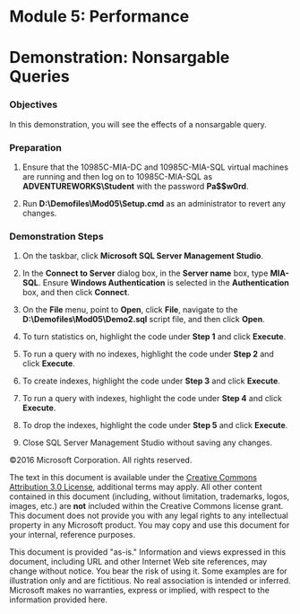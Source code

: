 # Module 5: Performance
# Demonstration: Nonsargable Queries

### Objectives

In this demonstration, you will see the effects of a nonsargable query.

### Preparation

1.	Ensure that the 10985C-MIA-DC and 10985C-MIA-SQL virtual machines are running and then log on to 10985C-MIA-SQL as **ADVENTUREWORKS\Student** with the password **Pa$$w0rd**. 

2.	Run **D:\Demofiles\Mod05\Setup.cmd** as an administrator to revert any changes.

### Demonstration Steps

1.  On the taskbar, click **Microsoft SQL Server Management Studio**.

2.  In the **Connect to Server** dialog box, in the **Server name** box, type **MIA-SQL**. Ensure **Windows Authentication** is selected in the **Authentication** box, and then click **Connect**.

3.  On the **File** menu, point to **Open**, click **File**, navigate to the **D:\\Demofiles\\Mod05\\Demo2.sql** script file, and then click **Open**.

4.  To turn statistics on, highlight the code under **Step 1** and click **Execute**.

5.  To run a query with no indexes, highlight the code under **Step 2** and click **Execute**.

6.  To create indexes, highlight the code under **Step 3** and click **Execute**.

7.  To run a query with indexes, highlight the code under **Step 4** and click **Execute**.

8.  To drop the indexes, highlight the code under **Step 5** and click **Execute**.

9.  Close SQL Server Management Studio without saving any changes.


©2016 Microsoft Corporation. All rights reserved.

The text in this document is available under the [Creative Commons Attribution 3.0 License](https://creativecommons.org/licenses/by/3.0/legalcode "Creative Commons Attribution 3.0 License"), additional terms may apply.  All other content contained in this document (including, without limitation, trademarks, logos, images, etc.) are **not** included within the Creative Commons license grant.  This document does not provide you with any legal rights to any intellectual property in any Microsoft product. You may copy and use this document for your internal, reference purposes.

This document is provided "as-is." Information and views expressed in this document, including URL and other Internet Web site references, may change without notice. You bear the risk of using it. Some examples are for illustration only and are fictitious. No real association is intended or inferred. Microsoft makes no warranties, express or implied, with respect to the information provided here.